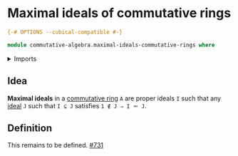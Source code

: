 # Maximal ideals of commutative rings

```agda
{-# OPTIONS --cubical-compatible #-}

module commutative-algebra.maximal-ideals-commutative-rings where
```

<details><summary>Imports</summary>

```agda

```

</details>

## Idea

**Maximal ideals** in a
[commutative ring](commutative-algebra.commutative-rings.md) `A` are proper
ideals `I` such that any
[ideal](commutative-algebra.ideals-commutative-rings.md) `J` such that `I ⊆ J`
satisfies `1 ∉ J ⇒ I ＝ J`.

## Definition

This remains to be defined.
[#731](https://github.com/UniMath/agda-unimath/issues/731)
